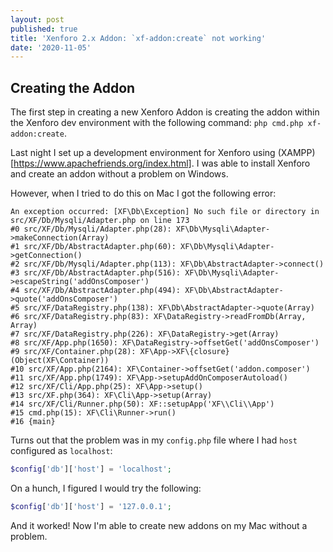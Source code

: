 ```yaml
---
layout: post
published: true
title: 'Xenforo 2.x Addon: `xf-addon:create` not working'
date: '2020-11-05'
---
```

## Creating the Addon

The first step in creating a new Xenforo Addon is creating the addon within the Xenforo dev environment with the following command: `php cmd.php xf-addon:create`. 

Last night I set up a development environment for Xenforo using (XAMPP)[https://www.apachefriends.org/index.html]. I was able to install Xenforo and create an addon without a problem on Windows. 

However, when I tried to do this on Mac I got the following error:

```
An exception occurred: [XF\Db\Exception] No such file or directory in src/XF/Db/Mysqli/Adapter.php on line 173
#0 src/XF/Db/Mysqli/Adapter.php(28): XF\Db\Mysqli\Adapter->makeConnection(Array)
#1 src/XF/Db/AbstractAdapter.php(60): XF\Db\Mysqli\Adapter->getConnection()
#2 src/XF/Db/Mysqli/Adapter.php(113): XF\Db\AbstractAdapter->connect()
#3 src/XF/Db/AbstractAdapter.php(516): XF\Db\Mysqli\Adapter->escapeString('addOnsComposer')
#4 src/XF/Db/AbstractAdapter.php(494): XF\Db\AbstractAdapter->quote('addOnsComposer')
#5 src/XF/DataRegistry.php(138): XF\Db\AbstractAdapter->quote(Array)
#6 src/XF/DataRegistry.php(83): XF\DataRegistry->readFromDb(Array, Array)
#7 src/XF/DataRegistry.php(226): XF\DataRegistry->get(Array)
#8 src/XF/App.php(1650): XF\DataRegistry->offsetGet('addOnsComposer')
#9 src/XF/Container.php(28): XF\App->XF\{closure}(Object(XF\Container))
#10 src/XF/App.php(2164): XF\Container->offsetGet('addon.composer')
#11 src/XF/App.php(1749): XF\App->setupAddOnComposerAutoload()
#12 src/XF/Cli/App.php(25): XF\App->setup()
#13 src/XF.php(364): XF\Cli\App->setup(Array)
#14 src/XF/Cli/Runner.php(50): XF::setupApp('XF\\Cli\\App')
#15 cmd.php(15): XF\Cli\Runner->run()
#16 {main}
```

Turns out that the problem was in my `config.php` file where I had `host` configured as `localhost`:

```php
$config['db']['host'] = 'localhost';
```

On a hunch, I figured I would try the following:

```php
$config['db']['host'] = '127.0.0.1';
```

And it worked! Now I'm able to create new addons on my Mac without a problem.